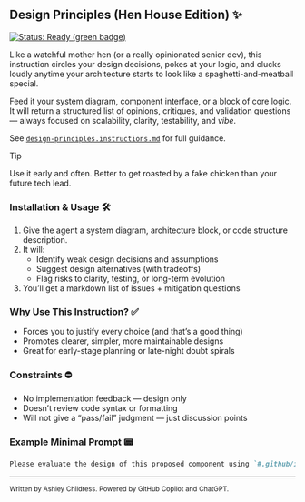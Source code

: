 ## Design Principles (Hen House Edition) ✨

[![Status: Ready (green badge)](https://img.shields.io/badge/status-ready-007F5F.svg)]()

Like a watchful mother hen (or a really opinionated senior dev), this instruction circles your design decisions, pokes at your logic, and clucks loudly anytime your architecture starts to look like a spaghetti-and-meatball special.

Feed it your system diagram, component interface, or a block of core logic. It will return a structured list of opinions, critiques, and validation questions — always focused on scalability, clarity, testability, and _vibe_.

See [`design-principles.instructions.md`](../../.github/instructions/design-principles.instructions.md) for full guidance.

> [!TIP]
>
> Use it early and often. Better to get roasted by a fake chicken than your future tech lead.

### Installation & Usage 🛠️

1. Give the agent a system diagram, architecture block, or code structure description.
2. It will:
   - Identify weak design decisions and assumptions
   - Suggest design alternatives (with tradeoffs)
   - Flag risks to clarity, testing, or long-term evolution
3. You’ll get a markdown list of issues + mitigation questions

### Why Use This Instruction? ✅

- Forces you to justify every choice (and that’s a good thing)
- Promotes clearer, simpler, more maintainable designs
- Great for early-stage planning or late-night doubt spirals

### Constraints ⛔

- No implementation feedback — design only
- Doesn’t review code syntax or formatting
- Will not give a “pass/fail” judgment — just discussion points

### Example Minimal Prompt 📟

```markdown copy
Please evaluate the design of this proposed component using `#.github/instructions/design-principles.instructions.md`. Artifact: `#subsystems.mmd`.
```

---

<small>Written by Ashley Childress. Powered by GitHub Copilot and ChatGPT.</small>
